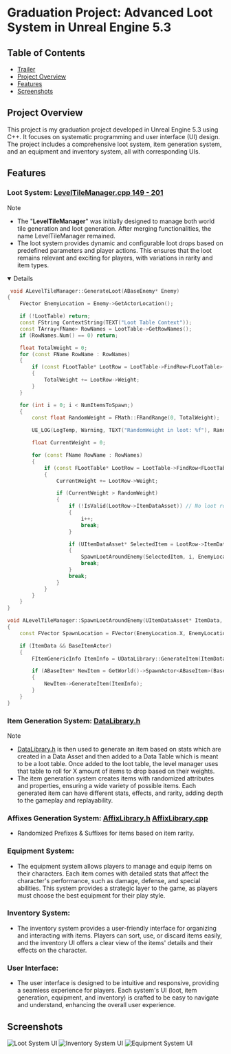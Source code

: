 # Graduation Project: Advanced Loot System in Unreal Engine 5.3



## Table of Contents
- [Trailer](https://www.youtube.com/watch?v=q3CqZs5tK4k)
- [Project Overview](#project-overview)
- [Features](#features)
- [Screenshots](#screenshots)

## Project Overview
This project is my graduation project developed in Unreal Engine 5.3 using C++. It focuses on systematic programming and user interface (UI) design. The project includes a comprehensive loot system, item generation system, and an equipment and inventory system, all with corresponding UIs.

## Features
### **Loot System**: [LevelTileManager.cpp 149 - 201](https://github.com/AlenForko/Project-ARPG/blob/main/Source/ARPG_AKC/Private/LevelTileManager.cpp) 
> [!NOTE]
> - The "**LevelTileManager**" was initially designed to manage both world tile generation and loot generation. After merging functionalities, the name LevelTileManager remained.
> - The loot system provides dynamic and configurable loot drops based on predefined parameters and player actions. This ensures that the loot remains relevant and exciting for players, with variations in rarity and item types. 

<details open>  
  
```c++
 void ALevelTileManager::GenerateLoot(ABaseEnemy* Enemy)
{
	FVector EnemyLocation = Enemy->GetActorLocation();

	if (!LootTable) return;
	const FString ContextString(TEXT("Loot Table Context"));
	const TArray<FName> RowNames = LootTable->GetRowNames();
	if (RowNames.Num() == 0) return;

	float TotalWeight = 0;
	for (const FName RowName : RowNames)
	{
		if (const FLootTable* LootRow = LootTable->FindRow<FLootTable>(RowName, ContextString))
		{
			TotalWeight += LootRow->Weight;
		}
	}

	for (int i = 0; i < NumItemsToSpawn;)
	{
		const float RandomWeight = FMath::FRandRange(0, TotalWeight);

		UE_LOG(LogTemp, Warning, TEXT("RandomWeight in loot: %f"), RandomWeight);

		float CurrentWeight = 0;

		for (const FName RowName : RowNames)
		{
			if (const FLootTable* LootRow = LootTable->FindRow<FLootTable>(RowName, ContextString))
			{
				CurrentWeight += LootRow->Weight;

				if (CurrentWeight > RandomWeight)
				{
					if (!IsValid(LootRow->ItemDataAsset)) // No loot row taken into consideration
					{
						i++;
						break;
					}

					if (UItemDataAsset* SelectedItem = LootRow->ItemDataAsset)
					{
						SpawnLootAroundEnemy(SelectedItem, i, EnemyLocation);
						break;
					}
					break;
				}
			}
		}
	}
}

void ALevelTileManager::SpawnLootAroundEnemy(UItemDataAsset* ItemData, int32& NextItem, const FVector EnemyLocation)
{
	const FVector SpawnLocation = FVector(EnemyLocation.X, EnemyLocation.Y, GetActorLocation().Z);

	if (ItemData && BaseItemActor)
	{
		FItemGenericInfo ItemInfo = UDataLibrary::GenerateItem(ItemData->ItemGenericInfo, NextItem);

		if (ABaseItem* NewItem = GetWorld()->SpawnActor<ABaseItem>(BaseItemActor, SpawnLocation, FRotator::ZeroRotator))
		{
			NewItem->GenerateItem(ItemInfo);
		}
	}
}
```

</details>

### **Item Generation System**: [DataLibrary.h](https://github.com/AlenForko/Project-ARPG/blob/main/Source/ARPG_AKC/DataLibrary.h)
  
> [!NOTE]
> - [DataLibrary.h](https://github.com/AlenForko/Project-ARPG/blob/main/Source/ARPG_AKC/DataLibrary.h) is then used to generate an item based on stats which are created in a Data Asset and then added to a Data Table which is meant to be a loot table. Once added to the loot table, the level manager uses that table to roll for X amount of items to drop based on their weights.
> - The item generation system creates items with randomized attributes and properties, ensuring a wide variety of possible items. Each generated item can have different stats, effects, and rarity, adding depth to the gameplay and replayability.

### **Affixes Generation System**: [AffixLibrary.h](https://github.com/AlenForko/Project-ARPG/blob/main/Source/ARPG_AKC/Public/AffixLibrary.h) [AffixLibrary.cpp](https://github.com/AlenForko/Project-ARPG/blob/main/Source/ARPG_AKC/Private/AffixLibrary.cpp)
- Randomized Prefixes & Suffixes for items based on item rarity.

### **Equipment System**:
- The equipment system allows players to manage and equip items on their characters. Each item comes with detailed stats that affect the character's performance, such as damage, defense, and special abilities. This system provides a strategic layer to the game, as players must choose the best equipment for their play style.

### **Inventory System**:
- The inventory system provides a user-friendly interface for organizing and interacting with items. Players can sort, use, or discard items easily, and the inventory UI offers a clear view of the items' details and their effects on the character.

### **User Interface**:
- The user interface is designed to be intuitive and responsive, providing a seamless experience for players. Each system's UI (loot, item generation, equipment, and inventory) is crafted to be easy to navigate and understand, enhancing the overall user experience.

## Screenshots
![Loot System UI](path-to-loot-system-ui-screenshot)
![Inventory System UI](path-to-inventory-system-ui-screenshot)
![Equipment System UI](path-to-equipment-system-ui-screenshot)
